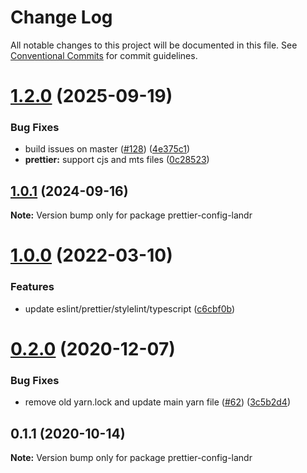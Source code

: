 # Change Log

All notable changes to this project will be documented in this file.
See [Conventional Commits](https://conventionalcommits.org) for commit guidelines.

# [1.2.0](https://github.com/Mixgenius/linting-and-formatting/compare/prettier-config-landr@1.0.1...prettier-config-landr@1.2.0) (2025-09-19)


### Bug Fixes

* build issues on master ([#128](https://github.com/Mixgenius/linting-and-formatting/issues/128)) ([4e375c1](https://github.com/Mixgenius/linting-and-formatting/commit/4e375c1f757b878f7a1466533d4c18020aa14e8f))
* **prettier:** support cjs and mts files ([0c28523](https://github.com/Mixgenius/linting-and-formatting/commit/0c28523f18cd2c71012417718c360f68fbe85e1b))





## [1.0.1](https://github.com/Mixgenius/linting-and-formatting/compare/prettier-config-landr@1.0.0...prettier-config-landr@1.0.1) (2024-09-16)

**Note:** Version bump only for package prettier-config-landr





# [1.0.0](https://github.com/Mixgenius/linting-and-formatting/compare/prettier-config-landr@0.2.0...prettier-config-landr@1.0.0) (2022-03-10)


### Features

* update eslint/prettier/stylelint/typescript ([c6cbf0b](https://github.com/Mixgenius/linting-and-formatting/commit/c6cbf0b4714e06f18afddd8a37acc7ad195a7834))





# [0.2.0](https://github.com/Mixgenius/linting-and-formatting/tree/master/prettier-config-landr/compare/prettier-config-landr@0.1.1...prettier-config-landr@0.2.0) (2020-12-07)


### Bug Fixes

* remove old yarn.lock and update main yarn file ([#62](https://github.com/Mixgenius/linting-and-formatting/tree/master/prettier-config-landr/issues/62)) ([3c5b2d4](https://github.com/Mixgenius/linting-and-formatting/tree/master/prettier-config-landr/commit/3c5b2d4b9b4a1364ce27f89420ac13cd033c51f7))





## 0.1.1 (2020-10-14)

**Note:** Version bump only for package prettier-config-landr
